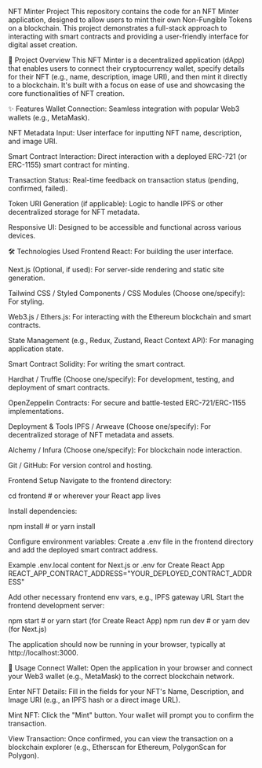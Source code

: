NFT Minter Project This repository contains the code for an NFT Minter application, designed to allow users to mint their own Non-Fungible Tokens on a blockchain. This project demonstrates a full-stack approach to interacting with smart contracts and providing a user-friendly interface for digital asset creation.

🚀 Project Overview This NFT Minter is a decentralized application (dApp) that enables users to connect their cryptocurrency wallet, specify details for their NFT (e.g., name, description, image URI), and then mint it directly to a blockchain. It's built with a focus on ease of use and showcasing the core functionalities of NFT creation.

✨ Features Wallet Connection: Seamless integration with popular Web3 wallets (e.g., MetaMask).

NFT Metadata Input: User interface for inputting NFT name, description, and image URI.

Smart Contract Interaction: Direct interaction with a deployed ERC-721 (or ERC-1155) smart contract for minting.

Transaction Status: Real-time feedback on transaction status (pending, confirmed, failed).

Token URI Generation (if applicable): Logic to handle IPFS or other decentralized storage for NFT metadata.

Responsive UI: Designed to be accessible and functional across various devices.

🛠️ Technologies Used Frontend React: For building the user interface.

Next.js (Optional, if used): For server-side rendering and static site generation.

Tailwind CSS / Styled Components / CSS Modules (Choose one/specify): For styling.

Web3.js / Ethers.js: For interacting with the Ethereum blockchain and smart contracts.

State Management (e.g., Redux, Zustand, React Context API): For managing application state.

Smart Contract Solidity: For writing the smart contract.

Hardhat / Truffle (Choose one/specify): For development, testing, and deployment of smart contracts.

OpenZeppelin Contracts: For secure and battle-tested ERC-721/ERC-1155 implementations.

Deployment & Tools IPFS / Arweave (Choose one/specify): For decentralized storage of NFT metadata and assets.

Alchemy / Infura (Choose one/specify): For blockchain node interaction.

Git / GitHub: For version control and hosting.

Frontend Setup Navigate to the frontend directory:

cd frontend # or wherever your React app lives

Install dependencies:

npm install # or yarn install

Configure environment variables: Create a .env file in the frontend directory and add the deployed smart contract address.

Example .env.local content for Next.js or .env for Create React App
REACT_APP_CONTRACT_ADDRESS="YOUR_DEPLOYED_CONTRACT_ADDRESS"

Add other necessary frontend env vars, e.g., IPFS gateway URL
Start the frontend development server:

npm start # or yarn start (for Create React App) npm run dev # or yarn dev (for Next.js)

The application should now be running in your browser, typically at http://localhost:3000.

🚀 Usage Connect Wallet: Open the application in your browser and connect your Web3 wallet (e.g., MetaMask) to the correct blockchain network.

Enter NFT Details: Fill in the fields for your NFT's Name, Description, and Image URI (e.g., an IPFS hash or a direct image URL).

Mint NFT: Click the "Mint" button. Your wallet will prompt you to confirm the transaction.

View Transaction: Once confirmed, you can view the transaction on a blockchain explorer (e.g., Etherscan for Ethereum, PolygonScan for Polygon).
